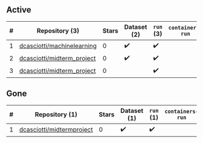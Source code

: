 ## Active
| # | Repository (3) | Stars | Dataset (2) | `run` (3) | `containers-run` |
| --- | --- | --- | --- | --- | --- |
| 1 | [dcasciotti/machinelearning](https://github.com/dcasciotti/machinelearning) | 0 | :heavy_check_mark: | :heavy_check_mark: |  |
| 2 | [dcasciotti/midterm_project](https://github.com/dcasciotti/midterm_project) | 0 | :heavy_check_mark: | :heavy_check_mark: |  |
| 3 | [dcasciotti/midterm_project](https://github.com/dcasciotti/midterm_project) | 0 |  | :heavy_check_mark: |  |

## Gone
| # | Repository (1) | Stars | Dataset (1) | `run` (1) | `containers-run` |
| --- | --- | --- | --- | --- | --- |
| 1 | [dcasciotti/midtermproject](https://github.com/dcasciotti/midtermproject) | 0 | :heavy_check_mark: | :heavy_check_mark: |  |
